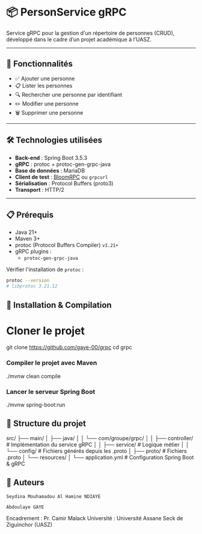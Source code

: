 # 📦 PersonService gRPC

Service gRPC pour la gestion d'un répertoire de personnes (CRUD), développé dans le cadre d’un projet académique à l’UASZ.

---

## 🚀 Fonctionnalités

- ✅ Ajouter une personne
- 📋 Lister les personnes
- 🔍 Rechercher une personne par identifiant
- ✏️ Modifier une personne
- 🗑️ Supprimer une personne

---

## 🛠️ Technologies utilisées

- **Back-end** : Spring Boot 3.5.3
- **gRPC** : protoc + protoc-gen-grpc-java
- **Base de données** : MariaDB
- **Client de test** : [BloomRPC](https://github.com/bloomrpc/bloomrpc) ou `grpcurl`
- **Sérialisation** : Protocol Buffers (proto3)
- **Transport** : HTTP/2

---

## 📋 Prérequis

- Java 21+
- Maven 3+
- protoc (Protocol Buffers Compiler) `v3.21+`
- gRPC plugins :
  - `protoc-gen-grpc-java`

Vérifier l'installation de `protoc` :

```bash
protoc --version
# libprotoc 3.21.12
```

## 🔧 Installation & Compilation

# Cloner le projet

git clone https://github.com/gaye-00/grpc
cd grpc

### Compiler le projet avec Maven

./mvnw clean compile

### Lancer le serveur Spring Boot

./mvnw spring-boot:run

## 📂 Structure du projet

src/
├── main/
│ ├── java/
│ │ └── com/groupe/grpc/
│ │ ├── controller/ # Implémentation du service gRPC
│ │ ├── service/ # Logique métier
│ │ └── config/ # Fichiers générés depuis les .proto
│ ├── proto/ # Fichiers .proto
│ └── resources/
│ └── application.yml # Configuration Spring Boot & gRPC

## 👥 Auteurs

    Seydina Mouhamadou Al Hamine NDIAYE

    Abdoulaye GAYE

Encadrement : Pr. Camir Malack
Université : Université Assane Seck de Ziguinchor (UASZ)

